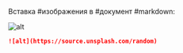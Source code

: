 

Вставка #изображения в #документ #markdown: 

![alt](https://source.unsplash.com/random)

```markdown
![alt](https://source.unsplash.com/random)
```